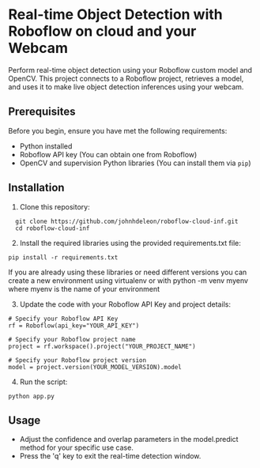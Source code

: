 # Real-time Object Detection with Roboflow on cloud and your Webcam

Perform real-time object detection using your Roboflow custom model and OpenCV. This project connects to a Roboflow project, retrieves a model, and uses it to make live object detection inferences using your webcam.

## Prerequisites

Before you begin, ensure you have met the following requirements:

- Python installed
- Roboflow API key (You can obtain one from Roboflow)
- OpenCV and supervision Python libraries (You can install them via `pip`)

## Installation

1. Clone this repository:

```shell
  git clone https://github.com/johnhdeleon/roboflow-cloud-inf.git
  cd roboflow-cloud-inf
```

2. Install the required libraries using the provided requirements.txt file:

```shell
pip install -r requirements.txt
```
If you are already using these libraries or need different versions you can create a new environment using virtualenv 
or with python -m venv myenv where myenv is the name of your environment

3. Update the code with your Roboflow API Key and project details:

```shell
# Specify your Roboflow API Key
rf = Roboflow(api_key="YOUR_API_KEY")

# Specify your Roboflow project name
project = rf.workspace().project("YOUR_PROJECT_NAME")

# Specify your Roboflow project version
model = project.version(YOUR_MODEL_VERSION).model
```
4. Run the script:

```shell
python app.py
```
## Usage

- Adjust the confidence and overlap parameters in the model.predict method for your specific use case.
- Press the 'q' key to exit the real-time detection window.




